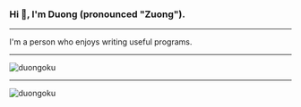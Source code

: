 ### Hi 👋, I'm Duong (pronounced "Zuong").

----

I'm a person who enjoys writing useful programs.

----

<p><img src="https://github-readme-stats.vercel.app/api/top-langs?username=duongoku&hide=html,css,jupyter%20notebook&show_icons=true&locale=en&layout=compact&theme=tokyonight" alt="duongoku"/></p>

----

<p><img src="https://github-readme-stats.vercel.app/api?username=duongoku&show_icons=true&locale=en&theme=tokyonight" alt="duongoku"/></p>
